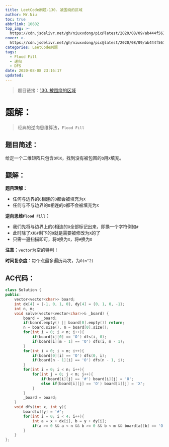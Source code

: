 ```yaml
---
title: LeetCode刷题-130. 被围绕的区域
author: Mr.Niu
toc: true
abbrlink: 10602
top_img: >-
  https://cdn.jsdelivr.net/gh/niuxvdong/pic@latest/2020/08/09/ab444f56198af2025a18c92122a07ce7.png
cover: >-
  https://cdn.jsdelivr.net/gh/niuxvdong/pic@latest/2020/08/09/ab444f56198af2025a18c92122a07ce7.png
categories: LeetCode刷题
tags:
  - Flood Fill
  - 递归
  - DFS
date: 2020-08-08 23:16:17
updated:
---
```




> 题目链接：[130. 被围绕的区域](https://leetcode-cn.com/problems/surrounded-regions/)



# 题解：



> 经典的逆向思维算法，`Flood Fill`



## 题目简述：

给定一个二维矩阵只包含`O和X`，找到没有被包围的`O`用`X`填充。

## 题解：

**题目理解：** 

- 任何与边界的`O`相连的`O`都会被填充为`X`
- 任何与不与边界的`O`相连的`O`都不会被填充为`X`



**逆向思维`Flood Fill`：**

- 我们先将与边界上的`O`相连的`O`全部标记出来，即换一个字符例如`#`
- 此时除了`X和#`剩下的`O`就是需要被修改为`X`的了
- 只需一遍扫描即可，将`O`换为`X`，将`#`换为`O`





**注意：**`vector`为空的特判！



**时间复杂度**：每个点最多遍历两次，为`O(n^2)`

## AC代码：



```c++
class Solution {
public:
    vector<vector<char>> board;
    int dx[4] = {-1, 0, 1, 0}, dy[4] = {0, 1, 0, -1};
    int n, m;
    void solve(vector<vector<char>>& _board) {
        board = _board;
        if(board.empty() || board[0].empty()) return;
        n = board.size(), m = board[0].size();
        for(int i = 0; i < n; i++){
            if(board[i][0] == 'O') dfs(i, 0);
            if(board[i][m - 1] == 'O') dfs(i, m - 1);
        }
        for(int i = 0; i < m; i++){
            if(board[0][i] == 'O') dfs(0, i);
            if(board[n - 1][i] == 'O') dfs(n - 1, i);
        }
        for(int i = 0; i < n; i++){
            for(int j = 0; j < m; j++){
                if(board[i][j] == '#') board[i][j] = 'O';
                else if(board[i][j] == 'O') board[i][j] = 'X';
            }
        }
        _board = board;
    }
    void dfs(int x, int y){
        board[x][y] = '#';
        for(int i = 0; i < 4; i++){
            int a = x + dx[i], b = y + dy[i];
            if(a >= 0 && a < n && b >= 0 && b < m && board[a][b] == 'O') dfs(a, b);
        }
    }
};
```



